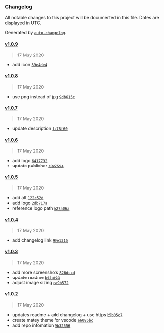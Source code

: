 ### Changelog

All notable changes to this project will be documented in this file. Dates are displayed in UTC.

Generated by [`auto-changelog`](https://github.com/CookPete/auto-changelog).

#### [v1.0.9](https://github.com/arickho/matey-vscode/compare/v1.0.8...v1.0.9)

> 17 May 2020

- add icon [`39e4de4`](https://github.com/arickho/matey-vscode/commit/39e4de41786a8edaeba873150995999d2f15836b)

#### [v1.0.8](https://github.com/arickho/matey-vscode/compare/v1.0.7...v1.0.8)

> 17 May 2020

- use png instead of jpg [`9db615c`](https://github.com/arickho/matey-vscode/commit/9db615c09bd5122fbc591f7f690ad8aaec3a8df1)

#### [v1.0.7](https://github.com/arickho/matey-vscode/compare/v1.0.6...v1.0.7)

> 17 May 2020

- update description [`fb78f60`](https://github.com/arickho/matey-vscode/commit/fb78f60d386d4afeed2c222645dffa6c9eecd771)

#### [v1.0.6](https://github.com/arickho/matey-vscode/compare/v1.0.5...v1.0.6)

> 17 May 2020

- add logo [`6417732`](https://github.com/arickho/matey-vscode/commit/6417732f6d26c7181fd08af543f3c319b1c2f215)
- update publisher [`c9c7594`](https://github.com/arickho/matey-vscode/commit/c9c7594d5c76bf8beadf887b380b94b52f2d693f)

#### [v1.0.5](https://github.com/arickho/matey-vscode/compare/v1.0.4...v1.0.5)

> 17 May 2020

- add alt [`122c52d`](https://github.com/arickho/matey-vscode/commit/122c52d268978cd7d16e6cfd297d23b1fcfb14fc)
- add logo [`2db717a`](https://github.com/arickho/matey-vscode/commit/2db717ae7dcf8a68b3987c9400710b4a4ed8dc49)
- reference logo path [`b27a06a`](https://github.com/arickho/matey-vscode/commit/b27a06a8e0ec162d74da590e02ce8bfb7210b96d)

#### [v1.0.4](https://github.com/arickho/matey-vscode/compare/v1.0.3...v1.0.4)

> 17 May 2020

- add changelog link [`99e1315`](https://github.com/arickho/matey-vscode/commit/99e1315d832fe8dadf6e75b4a1df39e35ad20795)

#### [v1.0.3](https://github.com/arickho/matey-vscode/compare/v1.0.2...v1.0.3)

> 17 May 2020

- add more screenshots [`826dccd`](https://github.com/arickho/matey-vscode/commit/826dccd892ce6cecceb534dc12884f36668e9ade)
- update readme [`b93a023`](https://github.com/arickho/matey-vscode/commit/b93a0231dee934c41dce560aec4b475ba921096c)
- adjust image sizing [`da9b572`](https://github.com/arickho/matey-vscode/commit/da9b5724e6baa1f0bbf1bf4905fd742ea32e0a70)

#### v1.0.2

> 17 May 2020

- updates readme + add changelog + use https [`b5b05c7`](https://github.com/arickho/matey-vscode/commit/b5b05c7e4f34fdd9d90342cf653ec9c573f3b2af)
- create matey theme for vscode [`e6085bc`](https://github.com/arickho/matey-vscode/commit/e6085bca05ebf0a380a20b870680fe6d318cab97)
- add repo infomation [`9b32556`](https://github.com/arickho/matey-vscode/commit/9b32556629623323225ccb3b404979db153d749f)
